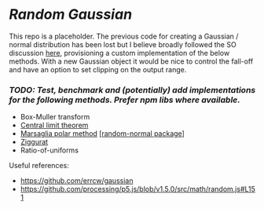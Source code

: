 # **_Random Gaussian_**

This repo is a placeholder. The previous code for creating a Gaussian / normal distribution has been lost but I believe broadly followed the SO discussion [here](https://stackoverflow.com/questions/25582882/), provisioning a custom implementation of the below methods. With a new Gaussian object it would be nice to control the fall-off and have an option to set clipping on the output range.

### **_TODO: Test, benchmark and (potentially) add implementations for the following methods. Prefer npm libs where available._**

+ Box-Muller transform
+ [Central limit theorem](https://en.wikipedia.org/wiki/Central_limit_theorem)
+ [Marsaglia polar method](https://en.wikipedia.org/wiki/Marsaglia_polar_method) [[random-normal package](https://github.com/mock-end/random-normal)]
+ [Ziggurat](https://www.npmjs.com/package/node-ziggurat)
+ Ratio-of-uniforms

Useful references:
+ https://github.com/errcw/gaussian
+ https://github.com/processing/p5.js/blob/v1.5.0/src/math/random.js#L151
